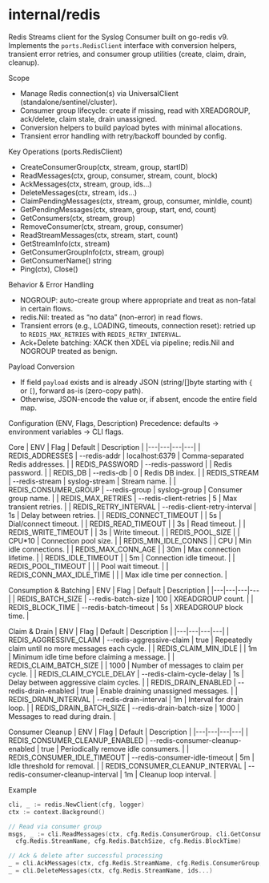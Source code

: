 # internal/redis

Redis Streams client for the Syslog Consumer built on go-redis v9. Implements the `ports.RedisClient` interface with conversion helpers, transient error retries, and consumer group utilities (create, claim, drain, cleanup).

Scope

- Manage Redis connection(s) via UniversalClient (standalone/sentinel/cluster).
- Consumer group lifecycle: create if missing, read with XREADGROUP, ack/delete, claim stale, drain unassigned.
- Conversion helpers to build payload bytes with minimal allocations.
- Transient error handling with retry/backoff bounded by config.

Key Operations (ports.RedisClient)

- CreateConsumerGroup(ctx, stream, group, startID)
- ReadMessages(ctx, group, consumer, stream, count, block)
- AckMessages(ctx, stream, group, ids...)
- DeleteMessages(ctx, stream, ids...)
- ClaimPendingMessages(ctx, stream, group, consumer, minIdle, count)
- GetPendingMessages(ctx, stream, group, start, end, count)
- GetConsumers(ctx, stream, group)
- RemoveConsumer(ctx, stream, group, consumer)
- ReadStreamMessages(ctx, stream, start, count)
- GetStreamInfo(ctx, stream)
- GetConsumerGroupInfo(ctx, stream, group)
- GetConsumerName() string
- Ping(ctx), Close()

Behavior & Error Handling

- NOGROUP: auto-create group where appropriate and treat as non-fatal in certain flows.
- redis.Nil: treated as “no data” (non-error) in read flows.
- Transient errors (e.g., LOADING, timeouts, connection reset): retried up to `REDIS_MAX_RETRIES` with `REDIS_RETRY_INTERVAL`.
- Ack+Delete batching: XACK then XDEL via pipeline; redis.Nil and NOGROUP treated as benign.

Payload Conversion

- If field `payload` exists and is already JSON (string/[]byte starting with `{` or `[`), forward as-is (zero-copy path).
- Otherwise, JSON-encode the value or, if absent, encode the entire field map.

Configuration (ENV, Flags, Description)
Precedence: defaults → environment variables → CLI flags.

Core
| ENV | Flag | Default | Description |
|---|---|---|---|
| REDIS_ADDRESSES | --redis-addr | localhost:6379 | Comma-separated Redis addresses. |
| REDIS_PASSWORD | --redis-password | | Redis password. |
| REDIS_DB | --redis-db | 0 | Redis DB index. |
| REDIS_STREAM | --redis-stream | syslog-stream | Stream name. |
| REDIS_CONSUMER_GROUP | --redis-group | syslog-group | Consumer group name. |
| REDIS_MAX_RETRIES | --redis-client-retries | 5 | Max transient retries. |
| REDIS_RETRY_INTERVAL | --redis-client-retry-interval | 1s | Delay between retries. |
| REDIS_CONNECT_TIMEOUT | | 5s | Dial/connect timeout. |
| REDIS_READ_TIMEOUT | | 3s | Read timeout. |
| REDIS_WRITE_TIMEOUT | | 3s | Write timeout. |
| REDIS_POOL_SIZE | | CPU\*10 | Connection pool size. |
| REDIS_MIN_IDLE_CONNS | | CPU | Min idle connections. |
| REDIS_MAX_CONN_AGE | | 30m | Max connection lifetime. |
| REDIS_IDLE_TIMEOUT | | 5m | Connection idle timeout. |
| REDIS_POOL_TIMEOUT | | | Pool wait timeout. |
| REDIS_CONN_MAX_IDLE_TIME | | | Max idle time per connection. |

Consumption & Batching
| ENV | Flag | Default | Description |
|---|---|---|---|
| REDIS_BATCH_SIZE | --redis-batch-size | 100 | XREADGROUP count. |
| REDIS_BLOCK_TIME | --redis-batch-timeout | 5s | XREADGROUP block time. |

Claim & Drain
| ENV | Flag | Default | Description |
|---|---|---|---|
| REDIS_AGGRESSIVE_CLAIM | --redis-aggressive-claim | true | Repeatedly claim until no more messages each cycle. |
| REDIS_CLAIM_MIN_IDLE | | 1m | Minimum idle time before claiming a message. |
| REDIS_CLAIM_BATCH_SIZE | | 1000 | Number of messages to claim per cycle. |
| REDIS_CLAIM_CYCLE_DELAY | --redis-claim-cycle-delay | 1s | Delay between aggressive claim cycles. |
| REDIS_DRAIN_ENABLED | --redis-drain-enabled | true | Enable draining unassigned messages. |
| REDIS_DRAIN_INTERVAL | --redis-drain-interval | 1m | Interval for drain loop. |
| REDIS_DRAIN_BATCH_SIZE | --redis-drain-batch-size | 1000 | Messages to read during drain. |

Consumer Cleanup
| ENV | Flag | Default | Description |
|---|---|---|---|
| REDIS_CONSUMER_CLEANUP_ENABLED | --redis-consumer-cleanup-enabled | true | Periodically remove idle consumers. |
| REDIS_CONSUMER_IDLE_TIMEOUT | --redis-consumer-idle-timeout | 5m | Idle threshold for removal. |
| REDIS_CONSUMER_CLEANUP_INTERVAL | --redis-consumer-cleanup-interval | 1m | Cleanup loop interval. |

Example

```go
cli, _ := redis.NewClient(cfg, logger)
ctx := context.Background()

// Read via consumer group
msgs, _ := cli.ReadMessages(ctx, cfg.Redis.ConsumerGroup, cli.GetConsumerName(),
  cfg.Redis.StreamName, cfg.Redis.BatchSize, cfg.Redis.BlockTime)

// Ack & delete after successful processing
_ = cli.AckMessages(ctx, cfg.Redis.StreamName, cfg.Redis.ConsumerGroup, ids...)
_ = cli.DeleteMessages(ctx, cfg.Redis.StreamName, ids...)
```
